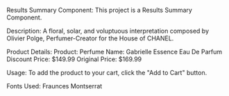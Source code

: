 Results Summary Component:
This project is a Results Summary Component.


Description:
A floral, solar, and voluptuous interpretation composed by Olivier Polge, Perfumer-Creator for the House of CHANEL.


Product Details:
Product: Perfume
Name: Gabrielle Essence Eau De Parfum
Discount Price: $149.99
Original Price: $169.99


Usage:
To add the product to your cart, click the "Add to Cart" button.

Fonts Used:
Fraunces
Montserrat
